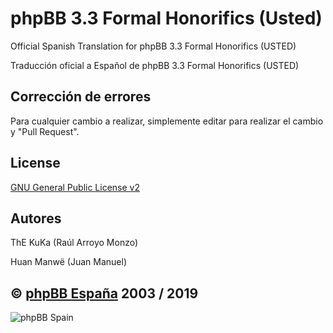 phpBB 3.3 Formal Honorifics (Usted)
================================

Official Spanish Translation for phpBB 3.3 Formal Honorifics (USTED)

Traducción oficial a Español de phpBB 3.3 Formal Honorifics (USTED)

## Corrección de errores
Para cualquier cambio a realizar, simplemente editar para realizar el cambio y "Pull Request".

## License
[GNU General Public License v2](http://opensource.org/licenses/GPL-2.0)

## Autores
ThE KuKa (Raúl Arroyo Monzo)

Huan Manwë (Juan Manuel)


## © [phpBB España](http://www.phpbb-es.com) 2003 / 2019

![phpBB Spain](http://www.phpbb-es.com/images/logo_es.png) 
